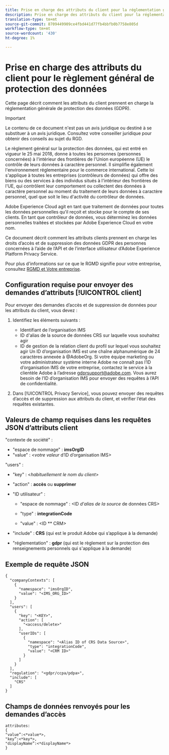 ```yaml
---
title: Prise en charge des attributs du client pour la réglementation générale de la protection des données
description: Prise en charge des attributs du client pour la réglementation générale de la protection des données
translation-type: tm+mt
source-git-commit: 8709449909ce4fbd441d77fb4bbfb0b7758e805d
workflow-type: tm+mt
source-wordcount: '430'
ht-degree: 1%

---
```



# Prise en charge des attributs du client pour le règlement général de protection des données

Cette page décrit comment les attributs du client prennent en charge la réglementation générale de protection des données (GDPR).

>[!IMPORTANT]
>
>Le contenu de ce document n&#39;est pas un avis juridique ou destiné à se substituer à un avis juridique. Consultez votre conseiller juridique pour obtenir des conseils au sujet du RGD.

Le règlement [](https://www.adobe.com/privacy/general-data-protection-regulation/what-is-gdpr.html)général sur la protection des données, qui est entré en vigueur le 25 mai 2018, donne à toutes les personnes (personnes concernées) à l&#39;intérieur des frontières de l&#39;Union européenne (UE) le contrôle de leurs données à caractère personnel. Il simplifie également l&#39;environnement réglementaire pour le commerce international. Cette loi s&#39;applique à toutes les entreprises (contrôleurs de données) qui offre des biens ou des services à des individus situés à l&#39;intérieur des frontières de l&#39;UE, qui contrôlent leur comportement ou collectent des données à caractère personnel au moment du traitement de leurs données à caractère personnel, quel que soit le lieu d&#39;activité du contrôleur de données.

Adobe Experience Cloud agit en tant que traitement de données pour toutes les données personnelles qu’il reçoit et stocke pour le compte de ses clients. En tant que contrôleur de données, vous déterminez les données personnelles traitées et stockées par Adobe Experience Cloud en votre nom.

Ce document décrit comment les attributs  clients prennent en charge les droits d’accès et de suppression des données GDPR des personnes concernées à l’aide de l’API et de l’interface utilisateur d’Adobe Experience Platform Privacy Service.

Pour plus d&#39;informations sur ce que le RGMD signifie pour votre entreprise, consultez [RGMD et Votre entreprise](https://www.adobe.com/fr/privacy/general-data-protection-regulation.html).

## Configuration requise pour envoyer des demandes d’attributs [!UICONTROL client]

Pour envoyer des demandes d’accès et de suppression de données pour les attributs du client, vous devez :

1. Identifiez les éléments suivants :

   * Identifiant de l’organisation IMS
   * ID d&#39;alias de la source de données CRS sur laquelle vous souhaitez agir
   * ID de gestion de la relation client du profil sur lequel vous souhaitez agir
   Un ID d’organisation IMS est une chaîne alphanumérique de 24 caractères annexée à @AdobeOrg. Si votre équipe marketing ou votre administrateur système interne Adobe ne connaît pas l’ID d’organisation IMS de votre entreprise, contactez le service à la clientèle Adobe à l’adresse gdprsupport@adobe.com. Vous aurez besoin de l’ID d’organisation IMS pour envoyer des requêtes à l’API de confidentialité.

1. Dans [!UICONTROL Privacy Service], vous pouvez envoyer des requêtes d’accès et de suppression aux attributs du client, et vérifier l’état des requêtes existantes.

## Valeurs de champ requises dans les requêtes JSON d’attributs  client

&quot;contexte de société&quot; :

* &quot;espace de nommage&quot; : **imsOrgID**
* &quot;value&quot; : &lt;*votre valeur* d’ID d’organisation IMS>

&quot;users&quot; :

* &quot;key&quot; : &lt;*habituellement le nom du client*>

* &quot;action&quot; : **accès** ou **supprimer**

* &quot;ID utilisateur&quot; :

   * &quot;espace de nommage&quot; : &lt;ID *d&#39;alias de la source* de données CRS>

   * &quot;type&quot; : **integrationCode**

   * &quot;value&quot; : &lt;ID ** CRM>

* &quot;include&quot; : **CRS** (qui est le produit Adobe qui s’applique à la demande)

* &quot;réglementation&quot; : **gdpr** (qui est le règlement sur la protection des renseignements personnels qui s&#39;applique à la demande)

## Exemple de requête JSON

```
{
  "companyContexts": [
    {
      "namespace": "imsOrgID",
      "value": "<IMS_ORG_ID>"
    }
  ],
  "users": [
    {
      "key": "<KEY>",
      "action": [
        "<access/delete>"
      ],
      "userIDs": [
        {
          "namespace": "<Alias ID of CRS Data Source>",
          "type": "integrationCode",
          "value": "<CRM ID>"
        }
      ]
    }
  ],
  "regulation": "<gdpr/ccpa/pdpa>",
  "include": [
    "CRS"
  ]
}
```

## Champs de données renvoyés pour les demandes d’accès

```
attributes:
{
"value”:<*value*>,
"key”:<*key*>,
"displayName”:<*displayName*>
}
```

